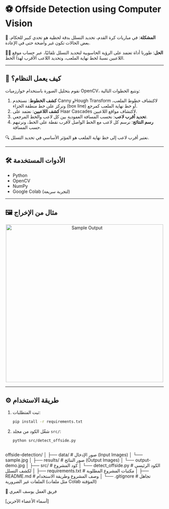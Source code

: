 # ⚽ Offside Detection using Computer Vision

🎯 **المشكلة**: في مباريات كرة القدم، تحديد التسلل بدقة لحظية هو تحدي كبير للحكام. بعض الحالات تكون غير واضحة حتى في الإعادة.

👨‍💻 **الحل**: طورنا أداة تعتمد على الرؤية الحاسوبية لتحديد التسلل تلقائيًا، عبر حساب موقع اللاعبين نسبةً لخط نهاية الملعب، وتحديد اللاعب الأقرب لهذا الخط.

---

## 🧠 كيف يعمل النظام؟

نقوم بتحليل الصورة باستخدام خوارزميات OpenCV، ونتبع الخطوات التالية:

1. **كشف الخطوط**: نستخدم Canny وHough Transform لاكتشاف خطوط الملعب، ونركز على خط منطقة الجزاء (box line) أو خط نهاية الملعب كمرجع.
2. **كشف اللاعبين**: نعتمد على Haar Cascades لاكتشاف مواقع اللاعبين.
3. **تحديد أقرب لاعب**: نحسب المسافة العمودية بين كل لاعب والخط المرجعي.
4. **رسم النتائج**: نرسم كل لاعب مع الخط الواصل لأقرب نقطة على الخط، ونرتبهم حسب المسافة.

🔍 نعتبر أقرب لاعب إلى خط نهاية الملعب هو المؤثر الأساسي في تحديد التسلل.

---

## 🛠️ الأدوات المستخدمة

- Python
- OpenCV
- NumPy
- Google Colab (لتجربة سريعة)

---

## 🖼️ مثال من الإخراج

<p align="center">
  <img src="results/output-demo.jpg" alt="Sample Output" width="500"/>
</p>

---

## ⚙️ طريقة الاستخدام

1. ثبت المتطلبات:
   ```bash
   pip install -r requirements.txt

2. شغّل الكود من مجلد `src/`:
   ```bash
   python src/detect_offside.py



offside-detection/
│
├── data/                  # صور الإدخال (Input Images)
│   └── sample.jpg
│
├── results/               # صور النتائج (Output Images)
│   └── output-demo.jpg
│
├── src/                   # كود المشروع
│   └── detect_offside.py  # الكود الرئيسي لكشف التسلل
│
├── requirements.txt       # مكتبات المشروع المطلوبة
│
├── README.md              # وصف المشروع وطريقة الاستخدام
│
└── .gitignore             # تجاهل الملفات غير الضرورية (مثل ملفات Colab المؤقتة)



🤝 فريق العمل
يوسف العبري

[أسماء الأعضاء الآخرين]

